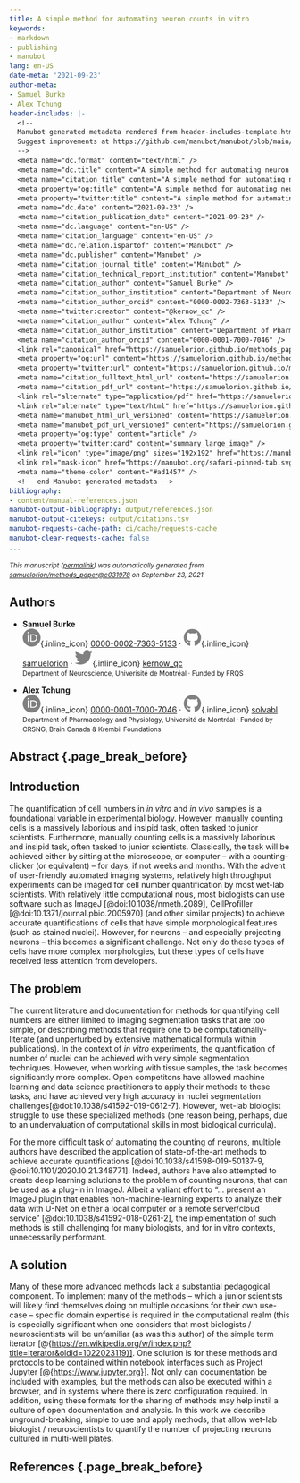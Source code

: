 ```yaml
---
title: A simple method for automating neuron counts in vitro
keywords:
- markdown
- publishing
- manubot
lang: en-US
date-meta: '2021-09-23'
author-meta:
- Samuel Burke
- Alex Tchung
header-includes: |-
  <!--
  Manubot generated metadata rendered from header-includes-template.html.
  Suggest improvements at https://github.com/manubot/manubot/blob/main/manubot/process/header-includes-template.html
  -->
  <meta name="dc.format" content="text/html" />
  <meta name="dc.title" content="A simple method for automating neuron counts in vitro" />
  <meta name="citation_title" content="A simple method for automating neuron counts in vitro" />
  <meta property="og:title" content="A simple method for automating neuron counts in vitro" />
  <meta property="twitter:title" content="A simple method for automating neuron counts in vitro" />
  <meta name="dc.date" content="2021-09-23" />
  <meta name="citation_publication_date" content="2021-09-23" />
  <meta name="dc.language" content="en-US" />
  <meta name="citation_language" content="en-US" />
  <meta name="dc.relation.ispartof" content="Manubot" />
  <meta name="dc.publisher" content="Manubot" />
  <meta name="citation_journal_title" content="Manubot" />
  <meta name="citation_technical_report_institution" content="Manubot" />
  <meta name="citation_author" content="Samuel Burke" />
  <meta name="citation_author_institution" content="Department of Neuroscience, Univerisité de Montréal" />
  <meta name="citation_author_orcid" content="0000-0002-7363-5133" />
  <meta name="twitter:creator" content="@kernow_qc" />
  <meta name="citation_author" content="Alex Tchung" />
  <meta name="citation_author_institution" content="Department of Pharmacology and Physiology, Université de Montréal" />
  <meta name="citation_author_orcid" content="0000-0001-7000-7046" />
  <link rel="canonical" href="https://samuelorion.github.io/methods_paper/" />
  <meta property="og:url" content="https://samuelorion.github.io/methods_paper/" />
  <meta property="twitter:url" content="https://samuelorion.github.io/methods_paper/" />
  <meta name="citation_fulltext_html_url" content="https://samuelorion.github.io/methods_paper/" />
  <meta name="citation_pdf_url" content="https://samuelorion.github.io/methods_paper/manuscript.pdf" />
  <link rel="alternate" type="application/pdf" href="https://samuelorion.github.io/methods_paper/manuscript.pdf" />
  <link rel="alternate" type="text/html" href="https://samuelorion.github.io/methods_paper/v/c031978c2259d0b880d83a8e70e00094c4a70cb9/" />
  <meta name="manubot_html_url_versioned" content="https://samuelorion.github.io/methods_paper/v/c031978c2259d0b880d83a8e70e00094c4a70cb9/" />
  <meta name="manubot_pdf_url_versioned" content="https://samuelorion.github.io/methods_paper/v/c031978c2259d0b880d83a8e70e00094c4a70cb9/manuscript.pdf" />
  <meta property="og:type" content="article" />
  <meta property="twitter:card" content="summary_large_image" />
  <link rel="icon" type="image/png" sizes="192x192" href="https://manubot.org/favicon-192x192.png" />
  <link rel="mask-icon" href="https://manubot.org/safari-pinned-tab.svg" color="#ad1457" />
  <meta name="theme-color" content="#ad1457" />
  <!-- end Manubot generated metadata -->
bibliography:
- content/manual-references.json
manubot-output-bibliography: output/references.json
manubot-output-citekeys: output/citations.tsv
manubot-requests-cache-path: ci/cache/requests-cache
manubot-clear-requests-cache: false
...
```







<small><em>
This manuscript
([permalink](https://samuelorion.github.io/methods_paper/v/c031978c2259d0b880d83a8e70e00094c4a70cb9/))
was automatically generated
from [samuelorion/methods_paper@c031978](https://github.com/samuelorion/methods_paper/tree/c031978c2259d0b880d83a8e70e00094c4a70cb9)
on September 23, 2021.
</em></small>

## Authors



+ **Samuel Burke**<br>
    ![ORCID icon](images/orcid.svg){.inline_icon}
    [0000-0002-7363-5133](https://orcid.org/0000-0002-7363-5133)
    · ![GitHub icon](images/github.svg){.inline_icon}
    [samuelorion](https://github.com/samuelorion)
    · ![Twitter icon](images/twitter.svg){.inline_icon}
    [kernow_qc](https://twitter.com/kernow_qc)<br>
  <small>
     Department of Neuroscience, Univerisité de Montréal
     · Funded by FRQS
  </small>

+ **Alex Tchung**<br>
    ![ORCID icon](images/orcid.svg){.inline_icon}
    [0000-0001-7000-7046](https://orcid.org/0000-0001-7000-7046)
    · ![GitHub icon](images/github.svg){.inline_icon}
    [solvabl](https://github.com/solvabl)<br>
  <small>
     Department of Pharmacology and Physiology, Université de Montréal
     · Funded by CRSNG, Brain Canada & Krembil Foundations
  </small>



## Abstract {.page_break_before}




## Introduction
The quantification of cell numbers in *in vitro* and *in vivo* samples is a foundational variable in experimental biology.
However, manually counting cells is a massively laborious and insipid task, often tasked to junior scientists. 
Furthermore, manually counting cells is a massively laborious and insipid task, often tasked to junior scientists. Classically, the task will be achieved either by sitting at the microscope, or computer – with a counting-clicker (or equivalent) – for days, if not weeks and months.
With the advent of user-friendly automated imaging systems, relatively high throughput experiments can be imaged for cell number quantification by most wet-lab scientists.
With relatively little computational nous, most biologists can use software such as ImageJ [@doi:10.1038/nmeth.2089], CellProfiller [@doi:10.1371/journal.pbio.2005970] (and other similar projects) to achieve accurate quantifications of cells that have simple morphological features (such as stained nuclei). 
However, for neurons – and especially projecting neurons – this becomes a significant challenge. Not only do these types of cells have more complex morphologies, but these types of cells have received less attention from developers.

## The problem 

The current literature and documentation for methods for quantifying cell numbers are either limited to imaging segmentation tasks that are too simple, or describing methods that require one to be computationally-literate (and unperturbed by extensive mathematical formula within publications).
In the context of *in vitro* experiments, the quantification of number of nuclei can be achieved with very simple segmentation techniques.
However, when working with tissue samples, the task becomes significantly more complex.
Open competitons have allowed machine learning and data science practitioners to apply their methods to these tasks, and have achieved very high accuracy in nuclei segmentation challenges[@doi:10.1038/s41592-019-0612-7].
However, wet-lab biologist struggle to use these specialized methods (one reason being, perhaps, due to an undervaluation of computational skills in most biological curricula).  

For the more difficult task of automating the counting of neurons, multiple authors have described the application of state-of-the-art methods to achieve accurate quantifications [@doi:10.1038/s41598-019-50137-9, @doi:10.1101/2020.10.21.348771]. 
Indeed, authors have also attempted to create deep learning solutions to the problem of counting neurons, that can be used as a plug-in in ImageJ. 
Albeit a valiant effort to “... present an ImageJ plugin that enables non-machine-learning experts to analyze their data with U-Net on either a local computer or a remote server/cloud service” [@doi:10.1038/s41592-018-0261-2], the implementation of such methods is still challenging for many biologists, and for in vitro contexts, unnecessarily performant.   

## A solution

Many of these more advanced methods lack a substantial pedagogical component. 
To implement many of the methods – which a junior scientists will likely find themselves doing on multiple occasions for their own use-case – specific domain expertise is required in the computational realm (this is especially significant when one considers that most biologists / neuroscientists will be unfamiliar (as was this author) of the simple term iterator [@{https://en.wikipedia.org/w/index.php?title=Iterator&oldid=1022023119}]. 
One solution is for these methods and protocols to be contained within notebook interfaces such as Project Jupyter [@{https://www.jupyter.org}]. Not only can documentation be included with examples, but the methods can also be executed within a browser, and in systems where there is zero configuration required. 
In addition, using these formats for the sharing of methods may help instil a culture of open documentation and analysis. In this work we describe unground-breaking, simple to use and apply methods, that allow wet-lab biologist / neuroscientists to quantify the number of projecting neurons cultured in multi-well plates. 


## References {.page_break_before}

<!-- Explicitly insert bibliography here -->
<div id="refs"></div>
